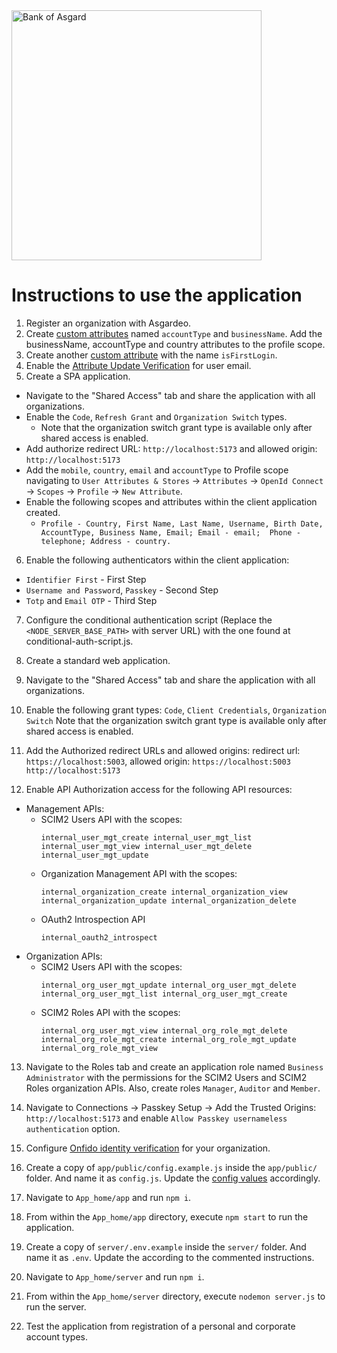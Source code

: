 <img src="./logo.png" width="400" alt="Bank of Asgard" />

# Instructions to use the application

1. Register an organization with Asgardeo.
2. Create [custom attributes](https://wso2.com/asgardeo/docs/guides/users/attributes/manage-attributes/) named `accountType` and `businessName`. Add the businessName, accountType and country attributes to the profile scope.
3. Create another [custom attribute](https://wso2.com/asgardeo/docs/guides/users/attributes/manage-attributes/) with the name `isFirstLogin`.
4. Enable the [Attribute Update Verification](https://wso2.com/asgardeo/docs/guides/users/attributes/user-attribute-change-verification/) for user email.
5. Create a SPA application.
  * Navigate to the "Shared Access" tab and share the application with all organizations.
  * Enable the `Code`, `Refresh Grant` and `Organization Switch` types. 
    * Note that the organization switch grant type is available only after shared access is enabled.
  * Add authorize redirect URL: `http://localhost:5173` and allowed origin: `http://localhost:5173`
  * Add the `mobile`, `country`, `email` and `accountType` to Profile scope navigating to `User Attributes & Stores` -> `Attributes` -> `OpenId Connect` -> `Scopes` -> `Profile` -> `New Attribute`.
  * Enable the following scopes and attributes within the client application created.  
    * `Profile - Country, First Name, Last Name, Username, Birth Date, AccountType, Business Name, Email; Email - email;  Phone - telephone; Address - country.`
6. Enable the following authenticators within the client application:
  * `Identifier First` - First Step
  * `Username and Password`, `Passkey` - Second Step
  * `Totp` and `Email OTP` - Third Step
7. Configure the conditional authentication script (Replace the `<NODE_SERVER_BASE_PATH>` with server URL) with the one found at conditional-auth-script.js.
8. Create a standard web application.
9. Navigate to the "Shared Access" tab and share the application with all organizations.
10. Enable the following grant types:
  `Code`, `Client Credentials`, `Organization Switch`
  Note that the organization switch grant type is available only after shared access is enabled.
11. Add the Authorized redirect URLs and allowed origins:
redirect url: `https://localhost:5003`, allowed origin: `https://localhost:5003 http://localhost:5173`

12. Enable API Authorization access for the following API resources:
  - Management APIs: 
    - SCIM2 Users API with the scopes:
      ```
      internal_user_mgt_create internal_user_mgt_list internal_user_mgt_view internal_user_mgt_delete internal_user_mgt_update
      ```
    - Organization Management API with the scopes:
      ```
      internal_organization_create internal_organization_view internal_organization_update internal_organization_delete
      ```
    - OAuth2 Introspection API
      ```
      internal_oauth2_introspect
      ```
  - Organization APIs:
    - SCIM2 Users API with the scopes:
      ```
      internal_org_user_mgt_update internal_org_user_mgt_delete internal_org_user_mgt_list internal_org_user_mgt_create 
      ```
    - SCIM2 Roles API with the scopes:
      ```
      internal_org_user_mgt_view internal_org_role_mgt_delete internal_org_role_mgt_create internal_org_role_mgt_update internal_org_role_mgt_view
      ```

13. Navigate to the Roles tab and create an application role named `Business Administrator` with the permissions for the SCIM2 Users and SCIM2 Roles organization APIs. Also, create roles `Manager`, `Auditor` and `Member`.
14. Navigate to Connections -> Passkey Setup -> Add the Trusted Origins: `http://localhost:5173` and enable `Allow Passkey usernameless authentication` option.

15. Configure [Onfido identity verification](https://wso2.com/asgardeo/docs/guides/identity-verification/add-identity-verification-with-onfido/) for your organization.

16. Create a copy of `app/public/config.example.js` inside the `app/public/` folder. And name it as `config.js`. Update the [config values](docs/config-properties.md) accordingly.
17. Navigate to `App_home/app` and run `npm i`.
18. From within the `App_home/app` directory, execute `npm start` to run the application.
19. Create a copy of `server/.env.example` inside the `server/` folder. And name it as `.env`. Update the according to the commented instructions.
20. Navigate to `App_home/server` and run `npm i`.
21. From within the `App_home/server` directory, execute `nodemon server.js` to run the server.
22. Test the application from registration of a personal and corporate account types.
